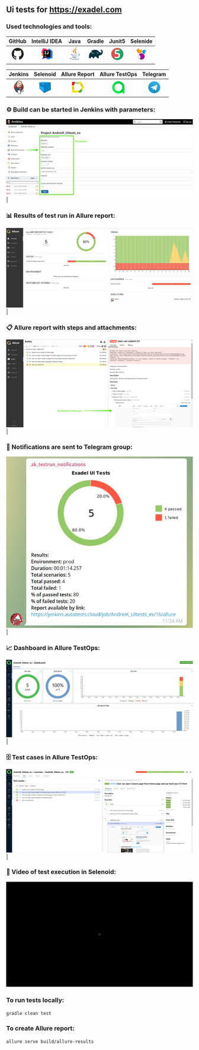 ## Ui tests for https://exadel.com
### Used technologies and tools:
| GitHub | IntelliJ IDEA | Java | Gradle | Junit5 | Selenide |
|:------:|:----:|:----:|:------:|:------:|:--------:|
| <img src="https://raw.githubusercontent.com/AndreyKolesinskiy/repo-for-data/64fc9f701b325cfc520ee86240394ce8d72dd195/images/GitHub.svg" width="40" height="40"> | <img src="https://raw.githubusercontent.com/AndreyKolesinskiy/repo-for-data/64fc9f701b325cfc520ee86240394ce8d72dd195/images/IDEA.svg" width="40" height="40"> | <img src="https://raw.githubusercontent.com/AndreyKolesinskiy/repo-for-data/64fc9f701b325cfc520ee86240394ce8d72dd195/images/JAVA.svg" width="40" height="40"> | <img src="https://raw.githubusercontent.com/AndreyKolesinskiy/repo-for-data/64fc9f701b325cfc520ee86240394ce8d72dd195/images/Gradle.svg" width="40" height="40"> | <img src="https://raw.githubusercontent.com/AndreyKolesinskiy/repo-for-data/64fc9f701b325cfc520ee86240394ce8d72dd195/images/Junit5.svg" width="40" height="40"> | <img src="https://raw.githubusercontent.com/AndreyKolesinskiy/repo-for-data/64fc9f701b325cfc520ee86240394ce8d72dd195/images/Selenide.svg" width="40" height="40"> |

| Jenkins | Selenoid | Allure Report | Allure TestOps | Telegram |
|:--------:|:-------------:|:---------:|:-------:|:--------:|
| <img src="https://raw.githubusercontent.com/AndreyKolesinskiy/repo-for-data/64fc9f701b325cfc520ee86240394ce8d72dd195/images/Jenkins.svg" width="40" height="40"> | <img src="https://raw.githubusercontent.com/AndreyKolesinskiy/repo-for-data/64fc9f701b325cfc520ee86240394ce8d72dd195/images/Selenoid.svg" width="40" height="40"> | <img src="https://raw.githubusercontent.com/AndreyKolesinskiy/repo-for-data/f0701c966586c26ed7491d721ff90d9b650ce1b6/images/Allure%20Report.svg" width="40" height="40"> | <img src="https://raw.githubusercontent.com/AndreyKolesinskiy/repo-for-data/f0701c966586c26ed7491d721ff90d9b650ce1b6/images/Allure%20TestOps.svg" width="40" height="40"> | <img src="https://raw.githubusercontent.com/AndreyKolesinskiy/repo-for-data/f0701c966586c26ed7491d721ff90d9b650ce1b6/images/Telegram.svg" width="40" height="40"> |

### :gear: Build can be started in Jenkins with parameters:
<img src="https://github.com/AndreyKolesinskiy/repo-for-data/blob/master/images/Jenkins.png?raw=true" >|
### :bar_chart: Results of test run in Allure report:
<img src="https://github.com/AndreyKolesinskiy/repo-for-data/blob/master/images/Allure%20overview.png?raw=true" >|
### :clipboard: Allure report with steps and attachments:
<img src="https://github.com/AndreyKolesinskiy/repo-for-data/blob/master/images/Allure%20with%20steps.png?raw=true" >|
### :bell: Notifications are sent to Telegram group:
<img src="https://github.com/AndreyKolesinskiy/repo-for-data/blob/master/images/Testrun%20notifications%20in%20Telegram.png?raw=true" >|
### :chart_with_upwards_trend: Dashboard in Allure TestOps:
<img src="https://github.com/AndreyKolesinskiy/repo-for-data/blob/master/images/Dashboard.png?raw=true" >|
### :file_cabinet: Test cases in Allure TestOps:
<img src="https://github.com/AndreyKolesinskiy/repo-for-data/blob/master/images/Test%20cases%20in%20TestOps.png?raw=true" >|
### :movie_camera: Video of test execution in Selenoid:
![alt text](https://github.com/AndreyKolesinskiy/repo-for-data/blob/master/images/testVideo.gif?raw=true "Tests execution recorded")
### To run tests locally:
```bash
gradle clean test
```
### To create Allure report:
```bash
allure serve build/allure-results
```
